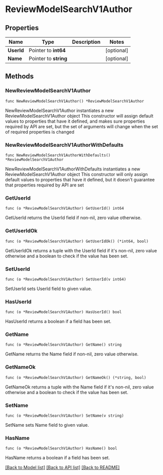 # ReviewModelSearchV1Author

## Properties

Name | Type | Description | Notes
------------ | ------------- | ------------- | -------------
**UserId** | Pointer to **int64** |  | [optional] 
**Name** | Pointer to **string** |  | [optional] 

## Methods

### NewReviewModelSearchV1Author

`func NewReviewModelSearchV1Author() *ReviewModelSearchV1Author`

NewReviewModelSearchV1Author instantiates a new ReviewModelSearchV1Author object
This constructor will assign default values to properties that have it defined,
and makes sure properties required by API are set, but the set of arguments
will change when the set of required properties is changed

### NewReviewModelSearchV1AuthorWithDefaults

`func NewReviewModelSearchV1AuthorWithDefaults() *ReviewModelSearchV1Author`

NewReviewModelSearchV1AuthorWithDefaults instantiates a new ReviewModelSearchV1Author object
This constructor will only assign default values to properties that have it defined,
but it doesn't guarantee that properties required by API are set

### GetUserId

`func (o *ReviewModelSearchV1Author) GetUserId() int64`

GetUserId returns the UserId field if non-nil, zero value otherwise.

### GetUserIdOk

`func (o *ReviewModelSearchV1Author) GetUserIdOk() (*int64, bool)`

GetUserIdOk returns a tuple with the UserId field if it's non-nil, zero value otherwise
and a boolean to check if the value has been set.

### SetUserId

`func (o *ReviewModelSearchV1Author) SetUserId(v int64)`

SetUserId sets UserId field to given value.

### HasUserId

`func (o *ReviewModelSearchV1Author) HasUserId() bool`

HasUserId returns a boolean if a field has been set.

### GetName

`func (o *ReviewModelSearchV1Author) GetName() string`

GetName returns the Name field if non-nil, zero value otherwise.

### GetNameOk

`func (o *ReviewModelSearchV1Author) GetNameOk() (*string, bool)`

GetNameOk returns a tuple with the Name field if it's non-nil, zero value otherwise
and a boolean to check if the value has been set.

### SetName

`func (o *ReviewModelSearchV1Author) SetName(v string)`

SetName sets Name field to given value.

### HasName

`func (o *ReviewModelSearchV1Author) HasName() bool`

HasName returns a boolean if a field has been set.


[[Back to Model list]](../README.md#documentation-for-models) [[Back to API list]](../README.md#documentation-for-api-endpoints) [[Back to README]](../README.md)


